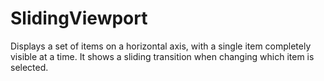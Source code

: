 # SlidingViewport

Displays a set of items on a horizontal axis, with a single item completely visible at a time. It shows a sliding transition when changing which item is selected.
